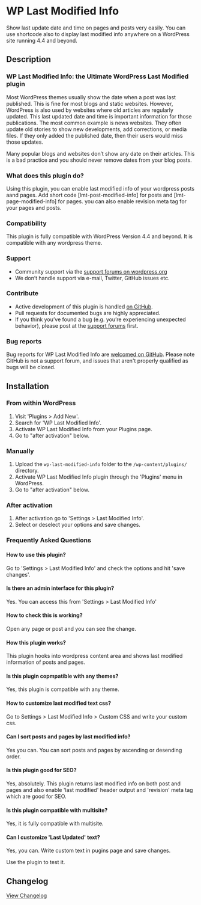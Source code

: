 # WP Last Modified Info #

Show last update date and time on pages and posts very easily. You can use shortcode also to display last modified info anywhere on a WordPress site running 4.4 and beyond.

## Description ##

### WP Last Modified Info: the Ultimate WordPress Last Modified plugin ###

Most WordPress themes usually show the date when a post was last published. This is fine for most blogs and static websites. However, WordPress is also used by websites where old articles are regularly updated. This last updated date and time is important information for those publications. The most common example is news websites. They often update old stories to show new developments, add corrections, or media files. If they only added the published date, then their users would miss those updates.

Many popular blogs and websites don’t show any date on their articles. This is a bad practice and you should never remove dates from your blog posts.

### What does this plugin do? ###

Using this plugin, you can enable last modified info of your wordpress posts aand pages. Add short code [lmt-post-modified-info] for posts and [lmt-page-modified-info] for pages. you can also enable revision meta tag for your pages and posts.

### Compatibility ###

This plugin is fully compatible with WordPress Version 4.4 and beyond. It is compatible with any wordpress theme.

### Support ###
* Community support via the [support forums on wordpress.org](https://wordpress.org/support/plugin/wp-last-modified-info)
* We don’t handle support via e-mail, Twitter, GitHub issues etc.

### Contribute ###
* Active development of this plugin is handled [on GitHub](https://github.com/iamsayan/wp-last-modified-info).
* Pull requests for documented bugs are highly appreciated.
* If you think you’ve found a bug (e.g. you’re experiencing unexpected behavior), please post at the [support forums](https://wordpress.org/support/plugin/wp-last-modified-info) first.

### Bug reports ###

Bug reports for WP Last Modified Info are [welcomed on GitHub](https://github.com/iamsayan/wp-last-modified-info). Please note GitHub is not a support forum, and issues that aren't properly qualified as bugs will be closed.

## Installation ##

### From within WordPress ###
1. Visit 'Plugins > Add New'.
1. Search for 'WP Last Modified Info'.
1. Activate WP Last Modified Info from your Plugins page.
1. Go to "after activation" below.

### Manually ###
1. Upload the `wp-last-modified-info` folder to the `/wp-content/plugins/` directory.
1. Activate WP Last Modified Info plugin through the 'Plugins' menu in WordPress.
1. Go to "after activation" below.

### After activation ###
1. After activation go to 'Settings > Last Modified Info'.
1. Select or deselect your options and save changes.

### Frequently Asked Questions ###

#### How to use this plugin? ####

Go to 'Settings > Last Modified Info' and check the options and hit 'save changes'.

#### Is there an admin interface for this plugin? ####

Yes. You can access this from 'Settings > Last Modified Info'

#### How to check this is working? ####

Open any page or post and you can see the change.

#### How this plugin works? ####

This plugin hooks into wordpress content area and shows last modified information of posts and pages.

#### Is this plugin copmpatible with any themes? ####

Yes, this plugin is compatible with any theme.

#### How to customize last modified text css? ####

Go to Settings > Last Modified Info > Custom CSS and write your custom css.

#### Can I sort posts and pages by last modified info? ####

Yes you can. You can sort posts and pages by ascending or desending order.

#### Is this plugin good for SEO? ####

Yes, absolutely. This plugin returns last modified info on both post and pages and also enable 'last modified' header output and 'revision' meta tag which are good for SEO.

#### Is this plugin compatible with multisite? ####

Yes, it is fully compatible with multisite.

#### Can I customize 'Last Updated' text? ####

Yes, you can. Write custom text in pugins page and save changes.

Use the plugin to test it.

## Changelog ##
[View Changelog](CHANGELOG.md)
